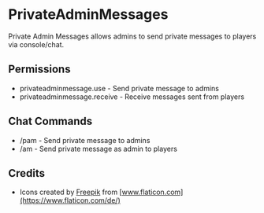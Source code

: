 # PrivateAdminMessages  
  
Private Admin Messages allows admins to send private messages to players via console/chat.  
  
  
## Permissions
 * privateadminmessage.use - Send private message to admins
 * privateadminmessage.receive - Receive messages sent from players

## Chat Commands  
  
* /pam <name> <message> - Send private message to admins
* /am <message> - Send private message as admin to players
  
## Credits
* Icons created by [Freepik](https://www.freepik.com) from [www.flaticon.com](https://www.flaticon.com/de/)